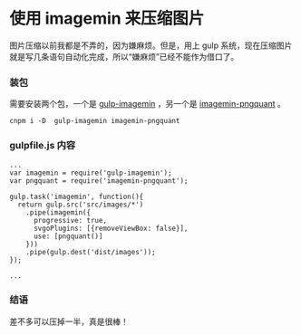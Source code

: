 # 使用 imagemin 来压缩图片

图片压缩以前我都是不弄的，因为嫌麻烦。但是，用上 gulp 系统，现在压缩图片就是写几条语句自动化完成，所以“嫌麻烦”已经不能作为借口了。

### 装包

需要安装两个包，一个是 [gulp-imagemin](https://www.npmjs.com/package/gulp-imagemin) ，另一个是 [imagemin-pngquant](https://www.npmjs.com/package/imagemin-pngquant) 。

```
cnpm i -D  gulp-imagemin imagemin-pngquant
```

### gulpfile.js 内容

```
...
var imagemin = require('gulp-imagemin');
var pngquant = require('imagemin-pngquant');

gulp.task('imagemin', function(){
  return gulp.src('src/images/*')
    .pipe(imagemin({
      progressive: true,
      svgoPlugins: [{removeViewBox: false}],
      use: [pngquant()]
    }))
    .pipe(gulp.dest('dist/images'));
});

...
```

### 结语

差不多可以压掉一半，真是很棒！
